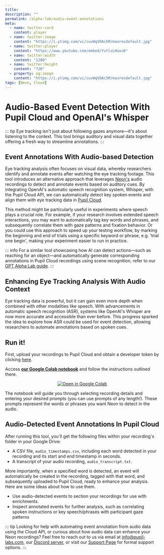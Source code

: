 ```yaml
---
title: 
description: ""
permalink: /alpha-lab/audio-event-annotations
meta:
  - name: twitter:card
    content: player
  - name: twitter:image
    content: "https://i.ytimg.com/vi/cuvWqVOAc5M/maxresdefault.jpg"
  - name: twitter:player
    content: "https://www.youtube.com/embed/YvtlsLHaxu8"
  - name: twitter:width
    content: "1280"
  - name: twitter:height
    content: "720"
  - property: og:image
    content: "https://i.ytimg.com/vi/cuvWqVOAc5M/maxresdefault.jpg"
tags: [Neon, Cloud]
---
```


<script setup>
import TagLinks from '@components/TagLinks.vue'
</script>

# Audio-Based Event Detection With Pupil Cloud and OpenAI's Whisper

<TagLinks :tags="$frontmatter.tags" />

<Youtube src="YvtlsLHaxu8"/>

::: tip
Eye tracking isn't just about following gazes anymore—it's about listening to the context. This tool brings auditory and visual data together offering a fresh way to streamline annotations.
:::

## Event Annotations With Audio-based Detection

Eye tracking analysis often focuses on visual data, whereby researchers identify and annotate events after watching the eye tracking footage. This tool introduces an alternative approach that leverages [Neon's](https://pupil-labs.com/products/neon) audio recordings to detect and annotate events based on auditory cues. By integrating OpenAI's automatic speech recognition system, Whisper, with the Pupil Cloud API, we can automatically detect key spoken events and align them with eye tracking data in [Pupil Cloud](https://pupil-labs.com/products/cloud).

This method might be particularly useful in experiments where speech plays a crucial role. For example, if your research involves extended speech interactions, you may want to automatically tag key words and phrases, and subsequently correlate them with gaze patterns and fixation behavior. Or you could use this approach to speed up your testing workflow, by marking the beginning and end of trials using a specific keyword or phrase, e.g. 'trial one begin', making your experiment easier to run in practice.

::: info
For a similar tool showcasing how AI can detect actions—such as reaching for an object—and automatically generate corresponding annotations in Pupil Cloud recordings using scene recognition, refer to our [GPT Alpha Lab guide](https://docs.pupil-labs.com/alpha-lab/event-automation-gpt/).
:::

## Enhancing Eye Tracking Analysis With Audio Context

Eye tracking data is powerful, but it can gain even more depth when combined with other modalities like speech. With advancements in automatic speech recognition (ASR), systems like OpenAI's Whisper are now more accurate and accessible than ever before. This progress sparked the idea to explore how ASR could be used for event detection, allowing researchers to automate annotations based on spoken cues. 

## Run it!

First, upload your recordings to Pupil Cloud and obtain a developer token by clicking [here](https://cloud.pupil-labs.com/settings/developer). 

Access **[our Google Colab notebook](https://colab.research.google.com/drive/18_UULU4u0_aM7zL2N-9xEzNiLgKJQ5P7?usp=sharing)** and follow the instructions outlined there. 

<div class="mb-4" style="display:flex;justify-content:center;">
 <a
  href="https://colab.research.google.com/drive/18_UULU4u0_aM7zL2N-9xEzNiLgKJQ5P7?usp=sharing"
>
  <img
    src="https://img.shields.io/static/v1?label=&message=Open in Google Colab&color=blue&labelColor=grey&logo=Google Colab&logoColor=#F9AB00"
    alt="Open in Google Colab"
  />
</a>
</div>

The notebook will guide you through selecting recording details and entering your desired prompts (you can use prompts of any length!). These prompts represent the words or phrases you want Neon to detect in the audio.
## Audio-Detected Event Annotations In Pupil Cloud

After running this tool, you'll get the following files within your recording's folder in your Google Drive:

- A CSV file, `audio_timestamps.csv`, including each word detected in your recording and its start and end timestamp in seconds.
- A transcript of your audio recording, `audio_transcript.txt`.

More importantly, when a specified word is detected, an event will automatically be created in the recording, tagged with that word, and subsequently uploaded to Pupil Cloud, ready to enhance your analysis. Here are some ideas about how to use them.

- Use audio-detected events to section your recordings for use with enrichments.
- Inspect annotated events for further analysis, such as correlating spoken instructions or key speech/phrases with participant gaze patterns

::: tip
Looking for help with automating event annotation from audio data using the Cloud API, or curious about how audio data can enhance your Neon recordings? Feel free to reach out to us via email at [info@pupil-labs.com](mailto:info@pupil-labs.com), our [Discord server](https://pupil-labs.com/chat/), or visit our [Support Page](https://pupil-labs.com/products/support/) for formal support options.
:::
